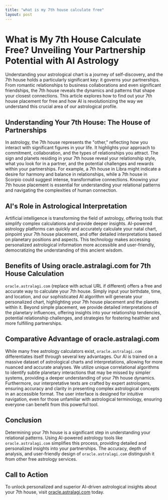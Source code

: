 ```yaml
---
title: "what is my 7th house calculate free"
layout: post
---
```


# What is My 7th House Calculate Free? Unveiling Your Partnership Potential with AI Astrology

Understanding your astrological chart is a journey of self-discovery, and the 7th house holds a particularly significant key: it governs your partnerships.  From romantic relationships to business collaborations and even significant friendships, the 7th house reveals the dynamics and patterns that shape your closest connections.  This article explores how to find out your 7th house placement for free and how AI is revolutionizing the way we understand this crucial area of our astrological profile.

## Understanding Your 7th House: The House of Partnerships

In astrology, the 7th house represents the "other," reflecting how you interact with significant figures in your life. It highlights your approach to commitment, collaboration, and the types of relationships you attract.  The sign and planets residing in your 7th house reveal your relationship style, what you look for in a partner, and the potential challenges and rewards within your partnerships. For example, a 7th house in Libra might indicate a desire for harmony and balance in relationships, while a 7th house in Scorpio could suggest intense, transformative connections.  Knowing your 7th house placement is essential for understanding your relational patterns and navigating the complexities of human connection.


## AI's Role in Astrological Interpretation

Artificial intelligence is transforming the field of astrology, offering tools that simplify complex calculations and provide deeper insights. AI-powered astrology platforms can quickly and accurately calculate your natal chart, pinpoint your 7th house placement, and offer detailed interpretations based on planetary positions and aspects.  This technology makes accessing personalized astrological information more accessible and user-friendly, democratizing the understanding of this ancient wisdom.


## Benefits of Using oracle.astralagi.com for 7th House Calculation

`oracle.astralagi.com` (replace with actual URL if different) offers a free and accurate way to calculate your 7th house.  Simply input your birthdate, time, and location, and our sophisticated AI algorithm will generate your personalized chart, highlighting your 7th house placement and the planets within it.  Beyond simple placement, we provide detailed interpretations of the planetary influences, offering insights into your relationship tendencies, potential relationship challenges, and strategies for fostering healthier and more fulfilling partnerships.


## Comparative Advantage of oracle.astralagi.com

While many free astrology calculators exist, `oracle.astralagi.com` differentiates itself through several key advantages. Our AI is trained on a massive dataset of astrological charts and interpretations, allowing for more nuanced and accurate analyses.  We utilize unique correlational algorithms to identify subtle planetary interactions that may be missed by simpler systems, providing a deeper understanding of your 7th house dynamics.  Furthermore, our interpretative texts are crafted by expert astrologers, ensuring accuracy and clarity in presenting complex astrological concepts in an accessible format. The user interface is designed for intuitive navigation, even for those unfamiliar with astrological terminology, ensuring everyone can benefit from this powerful tool.


## Conclusion

Determining your 7th house is a significant step in understanding your relational patterns. Using AI-powered astrology tools like `oracle.astralagi.com` simplifies this process, providing detailed and personalized insights into your partnerships. The accuracy, depth of analysis, and user-friendly design of `oracle.astralagi.com` distinguish it from other free astrology services.


## Call to Action

To unlock personalized and superior AI-driven astrological insights about your 7th house, visit [oracle.astralagi.com](https://oracle.astralagi.com) today.